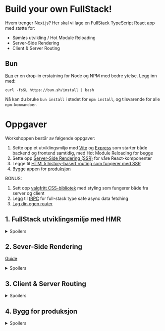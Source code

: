 # Build your own FullStack!

Hvem trenger Next.js? Her skal vi lage en FullStack TypeScript React app med støtte for:

- Sømløs utvikling / Hot Module Reloading
- Server-Side Rendering
- Client & Server Routing

## Bun

[Bun](https://bun.dev) er en drop-in erstatning for Node og NPM med bedre ytelse. Legg inn med:

```
curl -fsSL https://bun.sh/install | bash
```

Nå kan du bruke `bun install` i stedet for `npm install`, og tilsvarende for alle `npm-kommandoer`.

# Oppgaver

Workshoppen består av følgende oppgaver:

1. Sette opp et utviklingsmiljø med [Vite](https://vitejs.dev) og [Express](https://expressjs.com) som starter både backend og frontend samtidig, med Hot Module Reloading for begge
1. Sette opp [Server-Side Rendering (SSR)](https://vitejs.dev/guide/ssr) for våre React-komponenter
1. Legge til [HTML5 history-basert routing som fungerer med SSR](https://swan-io.github.io/chicane/)
1. Bygge appen for [produksjon](https://vitejs.dev/guide/build.html)

BONUS:

1. Sett opp [valgfritt CSS-bibliotek](https://tailwindcss.com/) med styling som fungerer både fra server og client
1. Legg til [tRPC](https://trpc.io) for full-stack type safe async data fetching
1. [Lag din egen router](https://dev.to/franciscomendes10866/create-your-own-react-router-53ng)

## 1. FullStack utviklingsmiljø med HMR

<details>
<summary>Spoilers</summary>

```
TODO
```

</details>

## 2. Sever-Side Rendering

[Guide](https://vitejs.dev/guide/ssr)

<details>
<summary>Spoilers</summary>

```
TODO
```

</details>

## 3. Client & Server Routing

<details>
<summary>Spoilers</summary>

```
TODO
```

</details>

## 4. Bygg for produksjon

<details>
<summary>Spoilers</summary>

```
TODO
```

</details>
